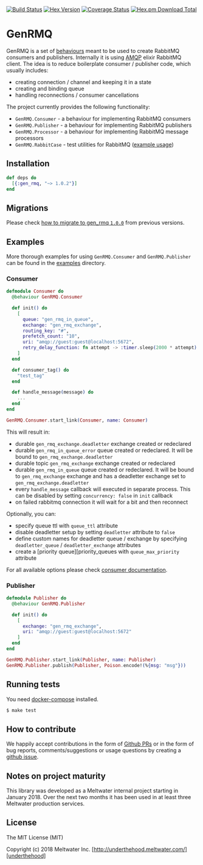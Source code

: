 [![Build Status](https://travis-ci.org/meltwater/gen_rmq.svg?branch=master)](https://travis-ci.org/meltwater/gen_rmq)
[![Hex Version](http://img.shields.io/hexpm/v/gen_rmq.svg)](https://hex.pm/packages/gen_rmq)
[![Coverage Status](https://coveralls.io/repos/github/meltwater/gen_rmq/badge.svg?branch=master)](https://coveralls.io/github/meltwater/gen_rmq?branch=master)
[![Hex.pm Download Total](https://img.shields.io/hexpm/dt/gen_rmq.svg?style=flat-square)](https://hex.pm/packages/gen_rmq)

# GenRMQ

GenRMQ is a set of [behaviours][behaviours] meant to be used to create RabbitMQ consumers and publishers.
Internally it is using [AMQP][amqp] elixir RabbitMQ client. The idea is to reduce boilerplate consumer / publisher
code, which usually includes:

* creating connection / channel and keeping it in a state
* creating and binding queue
* handling reconnections / consumer cancellations

The project currently provides the following functionality:

* `GenRMQ.Consumer` - a behaviour for implementing RabbitMQ consumers
* `GenRMQ.Publisher` - a behaviour for implementing RabbitMQ publishers
* `GenRMQ.Processor` - a behaviour for implementing RabbitMQ message processors
* `GenRMQ.RabbitCase` - test utilities for RabbitMQ ([example usage][rabbit_case_example])

## Installation

~~~elixir
def deps do
  [{:gen_rmq, "~> 1.0.2"}]
end
~~~

## Migrations

Please check [how to migrate to gen_rmq `1.0.0`][migrating_to_100] from previous versions.

## Examples

More thorough examples for using `GenRMQ.Consumer` and `GenRMQ.Publisher` can be found in the [examples][examples] directory.

### Consumer

~~~elixir
defmodule Consumer do
  @behaviour GenRMQ.Consumer

  def init() do
    [
      queue: "gen_rmq_in_queue",
      exchange: "gen_rmq_exchange",
      routing_key: "#",
      prefetch_count: "10",
      uri: "amqp://guest:guest@localhost:5672",
      retry_delay_function: fn attempt -> :timer.sleep(2000 * attempt) end
    ]
  end

  def consumer_tag() do
    "test_tag"
  end

  def handle_message(message) do
    ...
  end
end
~~~

~~~elixir
GenRMQ.Consumer.start_link(Consumer, name: Consumer)
~~~

This will result in:

* durable `gen_rmq_exchange.deadletter` exchange created or redeclared
* durable `gen_rmq_in_queue_error` queue created or redeclared. It will be bound to `gen_rmq_exchange.deadletter`
* durable topic `gen_rmq_exchange` exchange created or redeclared
* durable `gen_rmq_in_queue` queue created or redeclared. It will be bound to `gen_rmq_exchange` exchange and has a deadletter exchange set to `gen_rmq_exchange.deadletter`
* every `handle_message` callback will executed in separate process. This can be disabled by setting `concurrency: false` in `init` callback
* on failed rabbitmq connection it will wait for a bit and then reconnect

Optionally, you can:

* specify queue ttl with `queue_ttl` attribute
* disable deadletter setup by setting `deadletter` attribute to `false`
* define custom names for deadletter queue / exchange by specifying `deadletter_queue` / `deadletter_exchange` attributes
* create a [priority queue][priority_queues with `queue_max_priority` attribute

For all available options please check [consumer documentation][consumer_doc].

### Publisher

~~~elixir
defmodule Publisher do
  @behaviour GenRMQ.Publisher

  def init() do
    [
      exchange: "gen_rmq_exchange",
      uri: "amqp://guest:guest@localhost:5672"
    ]
  end
end
~~~

~~~elixir
GenRMQ.Publisher.start_link(Publisher, name: Publisher)
GenRMQ.Publisher.publish(Publisher, Poison.encode!(%{msg: "msg"}))
~~~

## Running tests

You need [docker-compose][docker_compose] installed.

~~~bash
$ make test
~~~

## How to contribute

We happily accept contributions in the form of [Github PRs][github_prs]
or in the form of bug reports, comments/suggestions or usage questions by creating a [github issue][gen_rmq_issues].

## Notes on project maturity

This library was developed as a Meltwater internal project starting in January 2018.
Over the next two months it has been used in at least three Meltwater production services.

## License

The MIT License (MIT)

Copyright (c) 2018 Meltwater Inc. [http://underthehood.meltwater.com/][underthehood]

[behaviours]: https://hexdocs.pm/elixir/behaviours.html
[amqp]: https://github.com/pma/amqp
[rabbit_case_example]: https://github.com/meltwater/gen_rmq/blob/master/test/gen_rmq_publisher_test.exs
[migrating_to_100]: https://github.com/meltwater/gen_rmq/wiki/Migrations#0---100
[examples]: https://github.com/meltwater/gen_rmq/tree/master/examples
[consumer_doc]: https://github.com/meltwater/gen_rmq/blob/master/lib/consumer.ex
[docker_compose]: https://docs.docker.com/compose/
[github_prs]: https://help.github.com/articles/about-pull-requests/
[gen_rmq_issues]: https://github.com/meltwater/gen_rmq/issues
[priority_queues]: https://www.rabbitmq.com/priority.html
[underthehood]: http://underthehood.meltwater.com/
